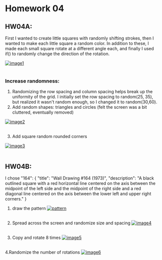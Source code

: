# Homework 04

## HW04A:
First I wanted to create little squares with randomly shifting strokes, then I wanted to make each little square a random color.
In addition to these, I made each small square rotate at a different angle each, and finally I used if() to randomly change the direction of the rotation.

<a href="https://postimg.cc/k65c1mFt" target="_blank"><img src="https://i.postimg.cc/k65c1mFt/image1.png" alt="image1"/></a><br/><br/>


### Increase randomness:
1. Randomizing the row spacing and column spacing helps break up the uniformity of the grid. I initially set the row spacing to random(25, 35), but realized it wasn't random enough, so I changed it to random(30,60).
2. Add random shapes: triangles and circles (felt the screen was a bit cluttered, eventually removed)

<a href="https://postimg.cc/xkngmHX5" target="_blank"><img src="https://i.postimg.cc/xkngmHX5/image2.png" alt="image2"/></a><br/><br/>

3. Add square random rounded corners

<a href="https://postimg.cc/KKffDzL2" target="_blank"><img src="https://i.postimg.cc/KKffDzL2/image3.png" alt="image3"/></a><br/><br/>


## HW04B:
I chose    "164": {
        "title": "Wall Drawing #164 (1973)",
        "description": "A black outlined square with a red horizontal line centered on the axis between the midpoint of the left side and the midpoint of the right side and a red diagonal line centered on the axis between the lower left and upper right corners."
    }
1. draw the pattern
    <a href="https://postimages.org/" target="_blank"><img src="https://i.postimg.cc/yDQt7vQ9/pattern.png" alt="pattern"/></a><br/><br/>

2. Spread across the screen and randomize size and spacing
<a href="https://postimg.cc/SXn5RC3P" target="_blank"><img src="https://i.postimg.cc/SXn5RC3P/image4.png" alt="image4"/></a><br/><br/>

3. Copy and rotate 8 times
<a href="https://postimg.cc/Q95yksXk" target="_blank"><img src="https://i.postimg.cc/Q95yksXk/image5.png" alt="image5"/></a><br/><br/>

4.Randomize the number of rotations
<a href="https://postimg.cc/d7gfyDKV" target="_blank"><img src="https://i.postimg.cc/d7gfyDKV/image6.png" alt="image6"/></a><br/><br/>


